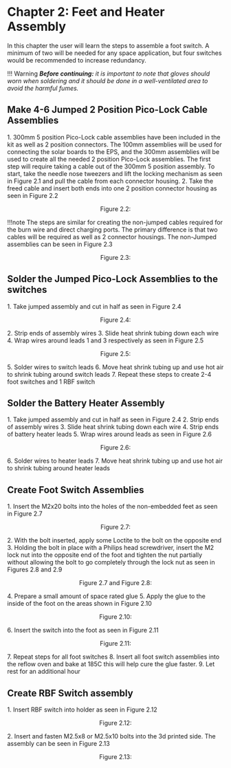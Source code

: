 # Chapter 2: Feet and Heater Assembly 
In this chapter the user will learn the steps to assemble a foot switch. A minimum of two will be needed for any space application, but four switches would be recommended to increase redundancy.

!!! Warning
    ***Before continuing:** it is important to note that gloves should worn when soldering and it should be done in a well-ventilated area to avoid the harmful fumes.*</span>


## Make 4-6 Jumped 2 Position Pico-Lock Cable Assemblies
<div class="result" markdown>
1. 300mm 5 position Pico-Lock cable assemblies have been included in the kit as well as 2 position connectors. The 100mm assemblies will be used for connecting the solar boards to the EPS, and the 300mm assemblies will be used to create all the needed 2 position Pico-Lock assemblies. The first step will require taking a cable out of the 300mm 5 position assembly. To start, take the needle nose tweezers and lift the locking mechanism as seen in Figure 2.1 and pull the cable from each connector housing.
2. Take the freed cable and insert both ends into one 2 position connector housing as seen in Figure 2.2
<p align="center">Figure 2.2:  </p>

</div>

!!!note
The steps are similar for creating the non-jumped cables required for the burn wire and direct charging ports. The primary difference is that two cables will be required as well as 2 connector housings. The non-Jumped assemblies can be seen in Figure 2.3


<p align="center">Figure 2.3:  </p>

## Solder the Jumped Pico-Lock Assemblies to the switches
<div class="result" markdown>
1. Take jumped assembly and cut in half as seen in Figure 2.4
<p align="center">Figure 2.4:  </p>
2. Strip ends of assembly wires
3. Slide heat shrink tubing down each wire
4. Wrap wires around leads 1 and 3 respectively as seen in Figure 2.5
<p align="center">Figure 2.5:  </p>
5. Solder wires to switch leads
6. Move heat shrink tubing up and use hot air to shrink tubing around switch leads
7. Repeat these steps to create 2-4 foot switches and 1 RBF switch

</div>

## Solder the Battery Heater Assembly
<div class="result" markdown>
1. Take jumped assembly and cut in half as seen in Figure 2.4
2. Strip ends of assembly wires
3. Slide heat shrink tubing down each wire
4. Strip ends of battery heater leads
5. Wrap wires around leads as seen in Figure 2.6
<p align="center">Figure 2.6:  </p>
6. Solder wires to heater leads
7. Move heat shrink tubing up and use hot air to shrink tubing around heater leads
</div>

## Create Foot Switch Assemblies
<div class="result" markdown>
1. Insert the M2x20 bolts into the holes of the non-embedded feet as seen in Figure 2.7
<p align="center">Figure 2.7:  </p>
2. With the bolt inserted, apply some Loctite to the bolt on the opposite end
3. Holding the bolt in place with a Philips head screwdriver, insert the M2 lock nut into the opposite end of the foot and tighten the nut partially without allowing the bolt to go completely through the lock nut as seen in Figures 2.8 and 2.9
<p align="center">Figure 2.7 and Figure 2.8:  </p>
4. Prepare a small amount of space rated glue
5. Apply the glue to the inside of the foot on the areas shown in Figure 2.10
<p align="center">Figure 2.10:  </p>
6. Insert the switch into the foot as seen in Figure 2.11
<p align="center">Figure 2.11:  </p>
7. Repeat steps for all foot switches
8. Insert all foot switch assemblies into the reflow oven and bake at 185C this will help cure the glue faster.
9. Let rest for an additional hour
</div>

## Create RBF Switch assembly
<div class="result" markdown>
1. Insert RBF switch into holder as seen in Figure 2.12
<p align="center">Figure 2.12:  </p>
2. Insert and fasten M2.5x8 or M2.5x10 bolts into the 3d printed side. The assembly can be seen in Figure 2.13
<p align="center">Figure 2.13:  </p>
</div>
